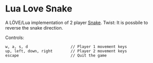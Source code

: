 # Lua Love Snake

A LÖVE/Lua implementation of 2 player [Snake](https://en.wikipedia.org/wiki/Snake_(video_game)).
Twist: It is possbile to reverse the snake direction.

Controls:

```
w, a, s, d                   // Player 1 movement keys
up, left, down, right        // Player 2 movement keys
escape                       // Quit the game
```
